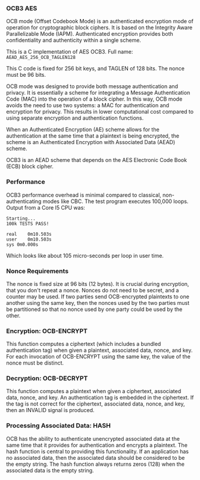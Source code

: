 ### OCB3 AES
OCB mode (Offset Codebook Mode) is an authenticated encryption mode of operation for cryptographic block ciphers. It is based on the Integrity Aware Parallelizable Mode (IAPM). Authenticated encryption provides both confidentiality and authenticity
within a single scheme.

This is a C implementation of AES OCB3. Full name: ```AEAD_AES_256_OCB_TAGLEN128```

This C code is fixed for 256 bit keys, and TAGLEN of 128 bits. The nonce must be 96 bits.

OCB mode was designed to provide both message authentication and privacy. It is essentially a scheme for integrating a Message Authentication Code (MAC) into the operation of a block cipher. In this way, OCB mode avoids the need to use two systems: a MAC for authentication and encryption for privacy. This results in lower computational cost compared to using separate encryption and authentication functions.

When an Authenticated Encryption (AE) scheme allows for the authentication at the same time that a plaintext is being encrypted, the scheme is an Authenticated Encryption with Associated Data (AEAD) scheme.

OCB3 is an AEAD scheme that depends on the AES Electronic Code Book (ECB) block cipher. 

### Performance
OCB3 performance overhead is minimal compared to classical, non-authenticating modes like CBC. The test program executes 100,000 loops. Output from a Core I5 CPU was:
```
Starting...
100k TESTS PASS!

real	0m10.503s
user	0m10.503s
sys	0m0.000s
```
Which looks like about 105 micro-seconds per loop in user time.

### Nonce Requirements
The nonce is fixed size at 96 bits (12 bytes). It is crucial during encryption, that you don't repeat a nonce. Nonces do not need to be secret, and a counter may be used. If two parties send OCB-encrypted plaintexts to one another using the same key, then the nonces used by the two parties must be partitioned so that no nonce used by one party could be used by the other.

### Encryption: OCB-ENCRYPT
This function computes a ciphertext (which includes a bundled authentication tag) when given a plaintext, associated data, nonce, and key. For each invocation of OCB-ENCRYPT using the same key, the value of the nonce must be distinct.

### Decryption: OCB-DECRYPT
This function computes a plaintext when given a ciphertext, associated data, nonce, and key. An authentication tag is embedded in the ciphertext. If the tag is not correct for the ciphertext, associated data, nonce, and key, then an INVALID signal is produced.
   
### Processing Associated Data: HASH
OCB has the ability to authenticate unencrypted associated data at the same time that it provides for authentication and encrypts a plaintext. The hash function is central to providing this functionality. If an application has no associated data, then the associated data should be considered to be the empty string. The hash function always returns zeros (128) when the associated data is the empty string.
